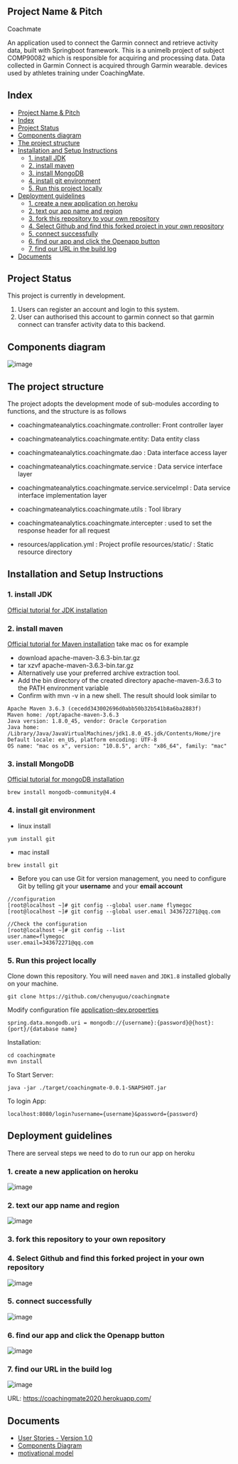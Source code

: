 ## Project Name & Pitch 
Coachmate

An application used to connect the Garmin connect and retrieve activity data, built with Springboot framework.
This is a unimelb project of subject COMP90082 which is responsible for acquiring and processing data.
 Data collected in Garmin Connect is acquired through Garmin wearable. devices used by athletes training under CoachingMate.
 
 ## Index

- [Project Name & Pitch](#project-name---pitch)
- [Index](#Index)
- [Project Status](#project-status)
- [Components diagram](#components-diagram)
- [The project structure](#the-project-structure)
- [Installation and Setup Instructions](#installation-and-setup-instructions)
  * [1. install JDK](#1-install-jdk)
  * [2. install maven](#2-install-maven)
  * [3. install MongoDB](#3-install-mongodb)
  * [4. install git environment](#4-install-git-environment)
  * [5. Run this project locally](#5-run-this-project-locally)
- [Deployment guidelines](#deployment-guidelines)
  * [1. create a new application on heroku](#1-create-a-new-application-on-heroku)
  * [2. text our app name and region](#2-text-our-app-name-and-region)
  * [3. fork this repository to your own repository](#3-fork-this-repository-to-your-own-repository)
  * [4. Select Github and find this forked project in your own repository](#4-select-github-and-find-this-forked-project-in-your-own-repository)
  * [5. connect successfully](#5-connect-successfully)
  * [6. find our app and click the Openapp button](#6-find-our-app-and-click-the-openapp-button)
  * [7. find our URL in the build log](#7-find-our-url-in-the-build-log)
- [Documents](#documents)



## Project Status

This project is currently in development. 
1. Users can register an account and login to this system. 
2. User can authorised this account to garmin connect so that garmin connect can transfer activity data to this backend.

## Components diagram
![image](https://github.com/chenyuguo/coachingmate/blob/master/Resources/componentPicture/component%20Diagram.png)


## The project structure
 The project adopts the development mode of sub-modules according to functions, and the structure is as follows
 
- coachingmateanalytics.coachingmate.controller: Front controller layer
- coachingmateanalytics.coachingmate.entity: Data entity class
- coachingmateanalytics.coachingmate.dao : Data interface access layer
- coachingmateanalytics.coachingmate.service : Data service interface layer
- coachingmateanalytics.coachingmate.service.serviceImpl : Data service interface implementation layer
- coachingmateanalytics.coachingmate.utils : Tool library
- coachingmateanalytics.coachingmate.intercepter : used to set the response header for all request

- resources/application.yml : Project profile
resources/static/ : Static resource directory

## Installation and Setup Instructions

### 1. install JDK
[Official tutorial for JDK installation](https://docs.oracle.com/javase/10/install/installation-jdk-and-jre-macos.htm#JSJIG-GUID-2FE451B0-9572-4E38-A1A5-568B77B146DE)

### 2. install maven
[Official tutorial for Maven installation](http://maven.apache.org/install.html)
take mac os for example
- download 	apache-maven-3.6.3-bin.tar.gz
- tar xzvf apache-maven-3.6.3-bin.tar.gz
 - Alternatively use your preferred archive extraction tool.
 - Add the bin directory of the created directory apache-maven-3.6.3 to the PATH environment variable
 - Confirm with mvn -v in a new shell. The result should look similar to
```
Apache Maven 3.6.3 (cecedd343002696d0abb50b32b541b8a6ba2883f)
Maven home: /opt/apache-maven-3.6.3
Java version: 1.8.0_45, vendor: Oracle Corporation
Java home: /Library/Java/JavaVirtualMachines/jdk1.8.0_45.jdk/Contents/Home/jre
Default locale: en_US, platform encoding: UTF-8
OS name: "mac os x", version: "10.8.5", arch: "x86_64", family: "mac"
```
### 3. install MongoDB
[Official tutorial for mongoDB installation](https://docs.mongodb.com/manual/tutorial/install-mongodb-on-os-x/)

```
brew install mongodb-community@4.4
```

### 4. install git environment
- linux install
```
yum install git
```
- mac install
```
brew install git
```
- Before you can use Git for version management, you need to configure Git by telling git your **username** and your **email account**
```
//configuration
[root@localhost ~]# git config --global user.name flymegoc
[root@localhost ~]# git config --global user.email 343672271@qq.com

//Check the configuration
[root@localhost ~]# git config --list
user.name=flymegoc
user.email=343672271@qq.com
```

### 5. Run this project locally
Clone down this repository. You will need `maven` and `JDK1.8` installed globally on your machine.  

`git clone https://github.com/chenyuguo/coachingmate`

Modify configuration file
[application-dev.properties](https://github.com/chenyuguo/coachingmate/blob/master/src/main/resources/application-dev.properties)
```
spring.data.mongodb.uri = mongodb://{username}:{password}@{host}:{port}/{database name}

```

Installation:

`cd coachingmate` <br>
`mvn install`  

To Start Server:

`java -jar ./target/coachingmate-0.0.1-SNAPSHOT.jar`  

To login App:

`localhost:8080/login?username={username}&password={password}`  


## Deployment guidelines
There are serveal steps we need to do to run our app on heroku
### 1. create a new application on heroku
![image](https://github.com/chenyuguo/coachingmate/blob/master/Resources/runonserver/picture/pic/1newApp.jpg)

### 2. text our app name and region
![image](https://github.com/chenyuguo/coachingmate/blob/master/Resources/runonserver/picture/pic/2newCreate.jpg)

### 3. fork this repository to your own repository

### 4. Select Github and find this forked project in your own repository
![image](https://github.com/chenyuguo/coachingmate/blob/master/Resources/runonserver/picture/pic/3connect.jpg)

### 5. connect successfully
![image](https://github.com/chenyuguo/coachingmate/blob/master/Resources/runonserver/picture/pic/4success.jpg)

### 6. find our app and click the Openapp button
![image](https://github.com/chenyuguo/coachingmate/blob/master/Resources/runonserver/picture/pic/5open.jpg)

### 7. find our URL in the build log
![image](https://github.com/chenyuguo/coachingmate/blob/master/Resources/runonserver/picture/pic/6.jpg)

URL: <https://coachingmate2020.herokuapp.com/>


## Documents
- [User Stories - Version 1.0](https://github.com/chenyuguo/coachingmate/blob/master/docs/User%20Stories%20-%20Version%201.0.pdf)
- [Components Diagram](https://github.com/chenyuguo/coachingmate/blob/master/docs/Components%20Diagram.pdf)
- [motivational model]()


